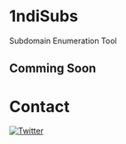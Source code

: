 # 1ndiSubs
Subdomain Enumeration Tool

## Comming Soon


# Contact
[![Twitter](https://img.shields.io/badge/twitter-@1ndianl33t-blue.svg)](https://twitter.com/1ndianl33t)
